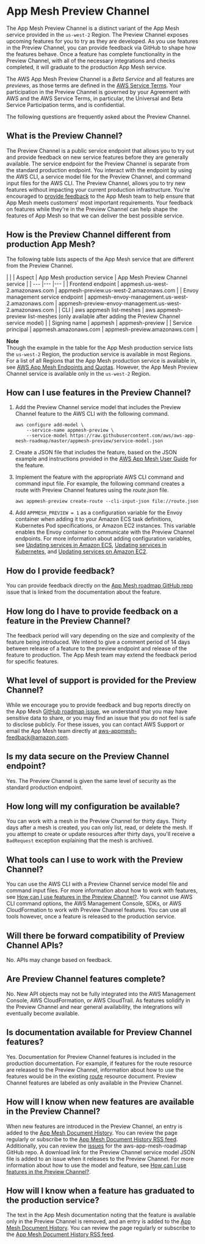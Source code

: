 # App Mesh Preview Channel<a name="preview"></a>

The App Mesh Preview Channel is a distinct variant of the App Mesh service provided in the `us-west-2` Region\. The Preview Channel exposes upcoming features for you to try as they are developed\. As you use features in the Preview Channel, you can provide feedback via GitHub to shape how the features behave\. Once a feature has complete functionality in the Preview Channel, with all of the necessary integrations and checks completed, it will graduate to the production App Mesh service\.

The AWS App Mesh Preview Channel is a *Beta Service* and all features are *previews*, as those terms are defined in the [AWS Service Terms](http://aws.amazon.com/service-terms)\. Your participation in the Preview Channel is governed by your Agreement with AWS and the AWS Service Terms, in particular, the Universal and Beta Service Participation terms, and is confidential\. 

The following questions are frequently asked about the Preview Channel\.

## What is the Preview Channel?<a name="what-is"></a>

The Preview Channel is a public service endpoint that allows you to try out and provide feedback on new service features before they are generally available\. The service endpoint for the Preview Channel is separate from the standard production endpoint\. You interact with the endpoint by using the AWS CLI, a service model file for the Preview Channel, and command input files for the AWS CLI\. The Preview Channel, allows you to try new features without impacting your current production infrastructure\. You're encouraged to [provide feedback](#provide-feedback) to the App Mesh team to help ensure that App Mesh meets customers' most important requirements\. Your feedback on features while they're in the Preview Channel can help shape the features of App Mesh so that we can deliver the best possible service\.

## How is the Preview Channel different from production App Mesh?<a name="differences"></a>

The following table lists aspects of the App Mesh service that are different from the Preview Channel\.


| 
| 
| Aspect | App Mesh production service | App Mesh Preview Channel service  | 
| --- |--- |--- |
| Frontend endpoint | appmesh\.us\-west\-2\.amazonaws\.com | appmesh\-preview\.us\-west\-2\.amazonaws\.com | 
| Envoy management service endpoint | appmesh\-envoy\-management\.us\-west\-2\.amazonaws\.com | appmesh\-preview\-envoy\-management\.us\-west\-2\.amazonaws\.com | 
| CLI | aws appmesh list\-meshes | aws appmesh\-preview list\-meshes \(only available after adding the Preview Channel service model\) | 
| Signing name | appmesh | appmesh\-preview | 
| Service principal | appmesh\.amazonaws\.com | appmesh\-preview\.amazonaws\.com | 

**Note**  
Though the example in the table for the App Mesh production service lists the `us-west-2` Region, the production service is available in most Regions\. For a list of all Regions that the App Mesh production service is available in, see [AWS App Mesh Endpoints and Quotas](https://docs.aws.amazon.com/general/latest/gr/appmesh.html)\. However, the App Mesh Preview Channel service is available only in the `us-west-2` Region\. 

## How can I use features in the Preview Channel?<a name="try-out"></a>

1. Add the Preview Channel service model that includes the Preview Channel feature to the AWS CLI with the following command\.

   ```
   aws configure add-model \
       --service-name appmesh-preview \
       --service-model https://raw.githubusercontent.com/aws/aws-app-mesh-roadmap/master/appmesh-preview/service-model.json
   ```

1. Create a JSON file that includes the feature, based on the JSON example and instructions provided in the [AWS App Mesh User Guide](https://docs.aws.amazon.com/app-mesh/latest/userguide/) for the feature\.

1. Implement the feature with the appropriate AWS CLI command and command input file\. For example, the following command creates a route with Preview Channel features using the *route\.json* file\.

   ```
   aws appmesh-preview create-route --cli-input-json file://route.json
   ```

1. Add `APPMESH_PREVIEW = 1` as a configuration variable for the Envoy container when adding it to your Amazon ECS task definitions, Kubernetes Pod specifications, or Amazon EC2 instances\. This variable enables the Envoy container to communicate with the Preview Channel endpoints\. For more information about adding configuration variables, see [Updating services in Amazon ECS](https://docs.aws.amazon.com/AmazonECS/latest/developerguide/appmesh-getting-started.html#update-services), [Updating services in Kubernetes](https://docs.aws.amazon.com/eks/latest/userguide/appmesh-getting-started.html#update-services), and [Updating services on Amazon EC2](https://docs.aws.amazon.com/app-mesh/latest/userguide/appmesh-getting-started.html#update-services)\.

## How do I provide feedback?<a name="provide-feedback"></a>

You can provide feedback directly on the [App Mesh roadmap GitHub repo](https://github.com/aws/aws-app-mesh-roadmap/issues) issue that is linked from the documentation about the feature\.

## How long do I have to provide feedback on a feature in the Preview Channel?<a name="feedback-duration"></a>

The feedback period will vary depending on the size and complexity of the feature being introduced\. We intend to give a comment period of 14 days between release of a feature to the preview endpoint and release of the feature to production\. The App Mesh team may extend the feedback period for specific features\.

## What level of support is provided for the Preview Channel?<a name="support"></a>

While we encourage you to provide feedback and bug reports directly on the App Mesh [GitHub roadmap issue](https://github.com/aws/aws-app-mesh-roadmap/issues), we understand that you may have sensitive data to share, or you may find an issue that you do not feel is safe to disclose publicly\. For these issues, you can contact AWS Support or email the App Mesh team directly at [ aws\-appmesh\-feedback@amazon\.com](mailto:aws-appmesh-feedback@amazon.com)\.

## Is my data secure on the Preview Channel endpoint?<a name="data-security"></a>

Yes\. The Preview Channel is given the same level of security as the standard production endpoint\.

## How long will my configuration be available?<a name="data-durability"></a>

You can work with a mesh in the Preview Channel for thirty days\. Thirty days after a mesh is created, you can only list, read, or delete the mesh\. If you attempt to create or update resources after thirty days, you'll receive a `BadRequest` exception explaining that the mesh is archived\. 

## What tools can I use to work with the Preview Channel?<a name="tools"></a>

You can use the AWS CLI with a Preview Channel service model file and command input files\. For more information about how to work with features, see [How can I use features in the Preview Channel?](#try-out)\. You cannot use AWS CLI command options, the AWS Management Console, SDKs, or AWS CloudFormation to work with Preview Channel features\. You can use all tools however, once a feature is released to the production service\.

## Will there be forward compatibility of Preview Channel APIs?<a name="forward-compatibility"></a>

No\. APIs may change based on feedback\.

## Are Preview Channel features complete?<a name="feature-completeness"></a>

No\. New API objects may not be fully integrated into the AWS Management Console, AWS CloudFormation, or AWS CloudTrail\. As features solidify in the Preview Channel and near general availability, the integrations will eventually become available\.

## Is documentation available for Preview Channel features?<a name="documentation"></a>

Yes\. Documentation for Preview Channel features is included in the production documentation\. For example, if features for the route resource are released to the Preview Channel, information about how to use the features would be in the existing [route](routes.md) resource document\. Preview Channel features are labeled as only available in the Preview Channel\.

## How will I know when new features are available in the Preview Channel?<a name="new-features"></a>

When new features are introduced in the Preview Channel, an entry is added to the [App Mesh Document History](https://docs.aws.amazon.com/app-mesh/latest/userguide/doc-history.html)\. You can review the page regularly or subscribe to the [App Mesh Document History RSS feed](https://docs.aws.amazon.com/app-mesh/latest/userguide/app-mesh-ug.rss)\. Additionally, you can review the [issues](https://github.com/aws/aws-app-mesh-roadmap/issues) for the aws\-app\-mesh\-roadmap GitHub repo\. A download link for the Preview Channel service model JSON file is added to an issue when it releases to the Preview Channel\. For more information about how to use the model and feature, see [How can I use features in the Preview Channel?](#try-out)\.

## How will I know when a feature has graduated to the production service?<a name="feature-status"></a>

The text in the App Mesh documentation noting that the feature is available only in the Preview Channel is removed, and an entry is added to the [App Mesh Document History](https://docs.aws.amazon.com/app-mesh/latest/userguide/doc-history.html)\. You can review the page regularly or subscribe to the [App Mesh Document History RSS feed](https://docs.aws.amazon.com/app-mesh/latest/userguide/app-mesh-ug.rss)\.